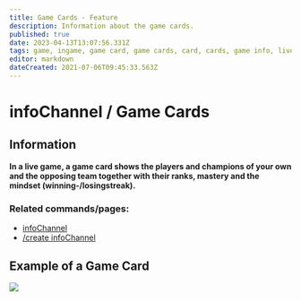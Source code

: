 ```yaml
---
title: Game Cards - Feature
description: Information about the game cards.
published: true
date: 2023-04-13T13:07:56.331Z
tags: game, ingame, game card, game cards, card, cards, game info, live game
editor: markdown
dateCreated: 2021-07-06T09:45:33.563Z
---
```


# infoChannel / Game Cards

## Information

**In a live game, a game card shows the players and champions of your own and the opposing team together with their ranks, mastery and the mindset (winning-/losingstreak).**

### Related commands/pages:

-   [infoChannel](/en/features/infoChannel/)
-   [/create infoChannel](/en/commands/create/infoChannel/)

## Example of a Game Card

![](/new_gamecard.png)